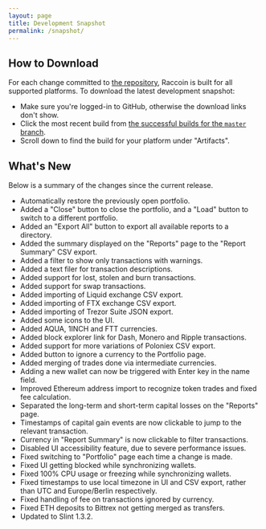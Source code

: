 ```yaml
---
layout: page
title: Development Snapshot
permalink: /snapshot/
---
```


## How to Download

For each change committed to [the repository](https://github.com/bjorn/raccoin), Raccoin is built for all supported platforms. To download the latest development snapshot:

* Make sure you're logged-in to GitHub, otherwise the download links don't show.
* Click the most recent build from [the successful builds for the `master` branch](https://github.com/bjorn/raccoin/actions/workflows/rust.yml?query=branch%3Amaster+is%3Asuccess).
* Scroll down to find the build for your platform under "Artifacts".

## What's New

Below is a summary of the changes since the current release.

* Automatically restore the previously open portfolio.
* Added a "Close" button to close the portfolio, and a "Load" button to switch to a different portfolio.
* Added an "Export All" button to export all available reports to a directory.
* Added the summary displayed on the "Reports" page to the "Report Summary" CSV export.
* Added a filter to show only transactions with warnings.
* Added a text filer for transaction descriptions.
* Added support for lost, stolen and burn transactions.
* Added support for swap transactions.
* Added importing of Liquid exchange CSV export.
* Added importing of FTX exchange CSV export.
* Added importing of Trezor Suite JSON export.
* Added some icons to the UI.
* Added AQUA, 1INCH and FTT currencies.
* Added block explorer link for Dash, Monero and Ripple transactions.
* Added support for more variations of Poloniex CSV export.
* Added button to ignore a currency to the Portfolio page.
* Added merging of trades done via intermediate currencies.
* Adding a new wallet can now be triggered with Enter key in the name field.
* Improved Ethereum address import to recognize token trades and fixed fee calculation.
* Separated the long-term and short-term capital losses on the "Reports" page.
* Timestamps of capital gain events are now clickable to jump to the relevant transaction.
* Currency in "Report Summary" is now clickable to filter transactions.
* Disabled UI accessibility feature, due to severe performance issues.
* Fixed switching to "Portfolio" page each time a change is made.
* Fixed UI getting blocked while synchronizing wallets.
* Fixed 100% CPU usage or freezing while synchronizing wallets.
* Fixed timestamps to use local timezone in UI and CSV export, rather than UTC and Europe/Berlin respectively.
* Fixed handling of fee on transactions ignored by currency.
* Fixed ETH deposits to Bittrex not getting merged as transfers.
* Updated to Slint 1.3.2.
